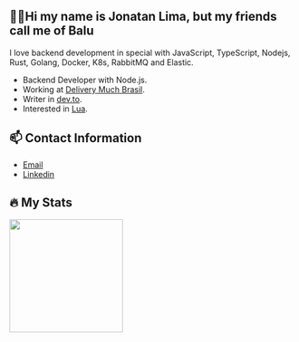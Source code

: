 ## ☝🏽Hi my name is Jonatan Lima, but my friends call me of Balu

I love backend development in special with JavaScript, TypeScript, Nodejs, Rust, Golang, Docker, K8s, RabbitMQ and Elastic.

- Backend Developer with Node.js.
- Working at [Delivery Much Brasil](https://www.deliverymuch.com.br).
- Writer in [dev.to](https://dev.to/jonatanlima).
- Interested in [Lua](https://www.lua.org).

## 📫 Contact Information

- [Email](mailto:jotanlima@gmail.com)
- [Linkedin](https://www.linkedin.com/in/jonatan-lima-977416102)

## 🔥 My Stats

<div style="overflow:hidden;">
      <img align="center" height="200" src="https://github-readme-stats.vercel.app/api/top-langs/?username=JonatanLima&theme=slateorange&count_private=true&layout=compact" />
<!--   <br><br> -->
<!--      <img align="center" height="200" src="http://github-readme-streak-stats.herokuapp.com?user=JonatanLima&theme=slateorange&layout=compact" /> -->
  </div>
</div>
 
